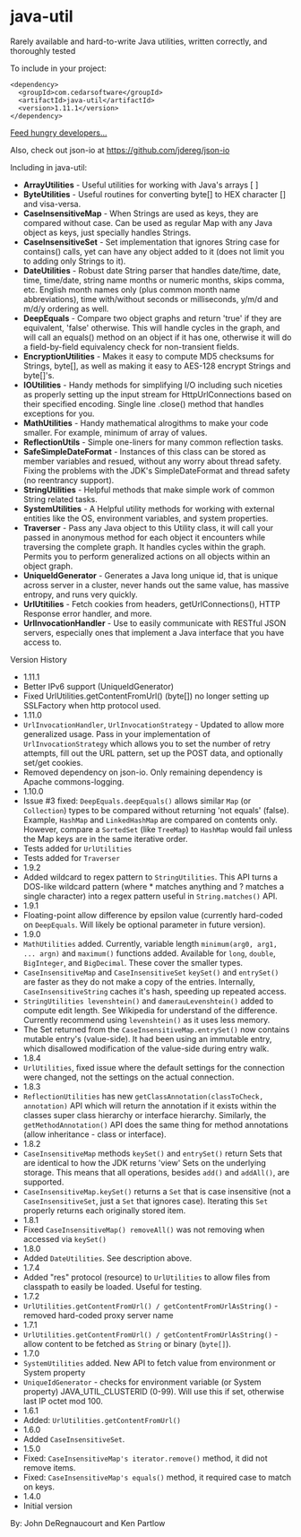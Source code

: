 java-util
=========
Rarely available and hard-to-write Java utilities, written correctly, and thoroughly tested

To include in your project:
```
<dependency>
  <groupId>com.cedarsoftware</groupId>
  <artifactId>java-util</artifactId>
  <version>1.11.1</version>
</dependency>
```
<a class="coinbase-button" data-code="95fd9e409d5eb4160314a7c6030be682" data-button-style="custom_large" data-custom="java-util" href="https://coinbase.com/checkouts/95fd9e409d5eb4160314a7c6030be682">Feed hungry developers...</a><script src="https://coinbase.com/assets/button.js" type="text/javascript"></script>

Also, check out json-io at https://github.com/jdereg/json-io

Including in java-util:
* **ArrayUtilities** - Useful utilities for working with Java's arrays [ ]
* **ByteUtilities** - Useful routines for converting byte[] to HEX character [] and visa-versa.
* **CaseInsensitiveMap** - When Strings are used as keys, they are compared without case. Can be used as regular Map with any Java object as keys, just specially handles Strings.
* **CaseInsensitiveSet** - Set implementation that ignores String case for contains() calls, yet can have any object added to it (does not limit you to adding only Strings to it).
* **DateUtilities** - Robust date String parser that handles date/time, date, time, time/date, string name months or numeric months, skips comma, etc. English month names only (plus common month name abbreviations), time with/without seconds or milliseconds, y/m/d and m/d/y ordering as well.
* **DeepEquals** - Compare two object graphs and return 'true' if they are equivalent, 'false' otherwise.  This will handle cycles in the graph, and will call an equals() method on an object if it has one, otherwise it will do a field-by-field equivalency check for non-transient fields.
* **EncryptionUtilities** - Makes it easy to compute MD5 checksums for Strings, byte[], as well as making it easy to AES-128 encrypt Strings and byte[]'s.
* **IOUtilities** - Handy methods for simplifying I/O including such niceties as properly setting up the input stream for HttpUrlConnections based on their specified encoding.  Single line .close() method that handles exceptions for you.
* **MathUtilities** - Handy mathematical alrogithms to make your code smaller.  For example, minimum of array of values.
* **ReflectionUtils** - Simple one-liners for many common reflection tasks.
* **SafeSimpleDateFormat** - Instances of this class can be stored as member variables and resued, without any worry about thread safety.  Fixing the problems with the JDK's SimpleDateFormat and thread safety (no reentrancy support).
* **StringUtilities** - Helpful methods that make simple work of common String related tasks.
* **SystemUtilities** - A Helpful utility methods for working with external entities like the OS, environment variables, and system properties.
* **Traverser** - Pass any Java object to this Utility class, it will call your passed in anonymous method for each object it encounters while traversing the complete graph.  It handles cycles within the graph. Permits you to perform generalized actions on all objects within an object graph.
* **UniqueIdGenerator** - Generates a Java long unique id, that is unique across server in a cluster, never hands out the same value, has massive entropy, and runs very quickly.
* **UrlUtitilies** - Fetch cookies from headers, getUrlConnections(), HTTP Response error handler, and more.
* **UrlInvocationHandler** - Use to easily communicate with RESTful JSON servers, especially ones that implement a Java interface that you have access to.

Version History
* 1.11.1
 * Better IPv6 support (UniqueIdGenerator)
 * Fixed UrlUtilities.getContentFromUrl() (byte[]) no longer setting up SSLFactory when http protocol used.
* 1.11.0
 * `UrlInvocationHandler`, `UrlInvocationStrategy` - Updated to allow more generalized usage. Pass in your implementation of `UrlInvocationStrategy` which allows you to set the number of retry attempts, fill out the URL pattern, set up the POST data, and optionally set/get cookies.
 * Removed dependency on json-io.  Only remaining dependency is Apache commons-logging.
* 1.10.0
 * Issue #3 fixed: `DeepEquals.deepEquals()` allows similar `Map` (or `Collection`) types to be compared without returning 'not equals' (false).  Example, `HashMap` and `LinkedHashMap` are compared on contents only.  However, compare a `SortedSet` (like `TreeMap`) to `HashMap` would fail unless the Map keys are in the same iterative order.
 * Tests added for `UrlUtilities`
 * Tests added for `Traverser`
* 1.9.2
 * Added wildcard to regex pattern to `StringUtilities`.  This API turns a DOS-like wildcard pattern (where * matches anything and ? matches a single character) into a regex pattern useful in `String.matches()` API.
* 1.9.1
 * Floating-point allow difference by epsilon value (currently hard-coded on `DeepEquals`.  Will likely be optional parameter in future version).
* 1.9.0
 * `MathUtilities` added.  Currently, variable length `minimum(arg0, arg1, ... argn)` and `maximum()` functions added.  Available for `long`, `double`, `BigInteger`, and `BigDecimal`.   These cover the smaller types.
 * `CaseInsensitiveMap` and `CaseInsensitiveSet` `keySet()` and `entrySet()` are faster as they do not make a copy of the entries.  Internally, `CaseInsensitiveString` caches it's hash, speeding up repeated access.
 * `StringUtilities levenshtein()` and `damerauLevenshtein()` added to compute edit length.  See Wikipedia for understand of the difference.  Currently recommend using `levenshtein()` as it uses less memory.
 * The Set returned from the `CaseInsensitiveMap.entrySet()` now contains mutable entry's (value-side). It had been using an immutable entry, which disallowed modification of the value-side during entry walk.
* 1.8.4
 * `UrlUtilities`, fixed issue where the default settings for the connection were changed, not the settings on the actual connection.
* 1.8.3
 * `ReflectionUtilities` has new `getClassAnnotation(classToCheck, annotation)` API which will return the annotation if it exists within the classes super class hierarchy or interface hierarchy.  Similarly, the `getMethodAnnotation()` API does the same thing for method annotations (allow inheritance - class or interface).
* 1.8.2
 * `CaseInsensitiveMap` methods `keySet()` and `entrySet()` return Sets that are identical to how the JDK returns 'view' Sets on the underlying storage.  This means that all operations, besides `add()` and `addAll()`, are supported.
 * `CaseInsensitiveMap.keySet()` returns a `Set` that is case insensitive (not a `CaseInsensitiveSet`, just a `Set` that ignores case).  Iterating this `Set` properly returns each originally stored item.
* 1.8.1
 * Fixed `CaseInsensitiveMap() removeAll()` was not removing when accessed via `keySet()`
* 1.8.0
 * Added `DateUtilities`.  See description above.
* 1.7.4
 * Added "res" protocol (resource) to `UrlUtilities` to allow files from classpath to easily be loaded.  Useful for testing.
* 1.7.2
 * `UrlUtilities.getContentFromUrl() / getContentFromUrlAsString()` - removed hard-coded proxy server name
* 1.7.1
 * `UrlUtilities.getContentFromUrl() / getContentFromUrlAsString()` - allow content to be fetched as `String` or binary (`byte[]`).
* 1.7.0
 * `SystemUtilities` added.  New API to fetch value from environment or System property
 * `UniqueIdGenerator` - checks for environment variable (or System property) JAVA_UTIL_CLUSTERID (0-99).  Will use this if set, otherwise last IP octet mod 100.
* 1.6.1
 * Added: `UrlUtilities.getContentFromUrl()`
* 1.6.0
 * Added `CaseInsensitiveSet`.
* 1.5.0
 * Fixed: `CaseInsensitiveMap's iterator.remove()` method, it did not remove items.
 * Fixed: `CaseInsensitiveMap's equals()` method, it required case to match on keys.
* 1.4.0
 * Initial version

By: John DeRegnaucourt and Ken Partlow

